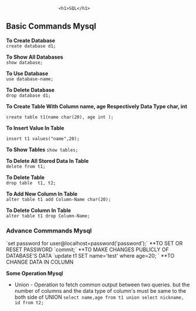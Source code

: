 
						<h1>SQL</h1>


<h2>Basic Commands Mysql</h2>

 **To Create Database**   
    `create database d1;`	
   
  **To Show All Databases**     
  `show database;`	

  **To Use Database**   
 `use database-name;`   

 **To Delete Database**  
 `drop database d1;`
	
  **To Create Table With Column name, age Respectively Data Type char, int**	
    
`create table t1(name char(20), age int );` 

    
 **To Insert Value In Table**

`insert t1 values("name",20);` 	
  
 **To Show Tables**
   `show tables;`	

 **To Delete All Stored Data In Table**		
   `delete from t1;`   

 **To Delete Table**        
   `drop table  t1, t2;`	

 **To Add New Column In Table**       
   `alter table t1 add Column-Name char(20);`

 **To Delete Column In Table**		
      `alter table t1 drop Column-Name;`		


<h3>Advance Commmands Mysql</h3>
`set password for user@localhost=password('password');` **TO SET OR RESET PASSWORD
`commit;`						**TO MAKE CHANGES PUBLICLY OF DATABASE'S DATA
`update t1 SET name='test' where age=20;              ` **TO CHANGE DATA IN COLUMN

**Some Operation Mysql**
* Union - Operation to fetch common output between two queries. but the number of columns and the data type of column's must be same to the both side of UNION
  `select name,age from t1 union select nickname, id from t2;`






   




					
